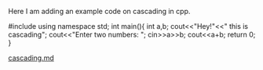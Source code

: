 Here I am adding an example code on cascading in cpp.


#include<iostream>
using namespace std;
int main(){
int a,b;
cout<<"Hey!"<<" this is cascading";
cout<<"Enter two numbers: ";
cin>>a>>b;
cout<<a+b;
return 0;
}

[cascading.md](https://github.com/Suravihere/winter-of-contributing/files/7271249/cascading.md)
